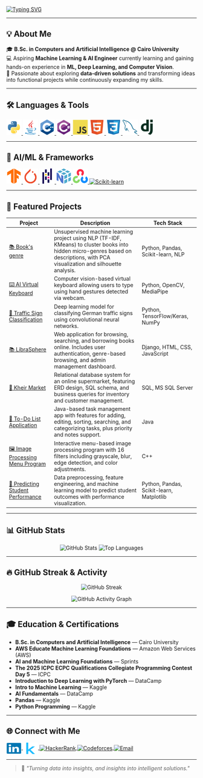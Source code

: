 <!-- Typing SVG -->
[![Typing SVG](https://readme-typing-svg.demolab.com?font=Fira+Code&size=22&pause=1000&color=36BCF7&center=true&vCenter=true&width=1000&lines=Hi%2C+I'm+Mariam+Badr+%F0%9F%91%8B;Machine+Learning+%26+AI+Engineer;B.Sc.+Computers+%26+AI+%40+Cairo+University;Passionate+about+AI%2C+Computer+Vision%2C+and+ML+Solutions)](https://git.io/typing-svg)

---

## 💡 About Me  
🎓 **B.Sc. in Computers and Artificial Intelligence @ Cairo University**  
💻 Aspiring **Machine Learning & AI Engineer** currently learning and gaining hands-on experience in **ML, Deep Learning, and Computer Vision**.  
🚀 Passionate about exploring **data-driven solutions** and transforming ideas into functional projects while continuously expanding my skills.  


---



## 🛠️ Languages & Tools  
<p align="left">
    <a href="https://www.python.org/" target="_blank">
        <img src="https://raw.githubusercontent.com/devicons/devicon/master/icons/python/python-original.svg" alt="Python" width="40" height="40"/>
    </a>
    <a href="https://www.java.com/" target="_blank">
        <img src="https://raw.githubusercontent.com/devicons/devicon/master/icons/java/java-original.svg" alt="Java" width="40" height="40"/>
    </a>
    <a href="https://www.w3schools.com/cpp/" target="_blank">
        <img src="https://raw.githubusercontent.com/devicons/devicon/master/icons/cplusplus/cplusplus-original.svg" alt="C++" width="40" height="40"/>
    </a>
    <a href="https://learn.microsoft.com/en-us/dotnet/csharp/" target="_blank">
        <img src="https://raw.githubusercontent.com/devicons/devicon/master/icons/csharp/csharp-original.svg" alt="C#" width="40" height="40"/>
    </a>
    <a href="https://developer.mozilla.org/en-US/docs/Web/JavaScript" target="_blank">
        <img src="https://raw.githubusercontent.com/devicons/devicon/master/icons/javascript/javascript-original.svg" alt="JavaScript" width="40" height="40"/>
    </a>
    <a href="https://www.w3schools.com/html/" target="_blank">
        <img src="https://raw.githubusercontent.com/devicons/devicon/master/icons/html5/html5-original.svg" alt="HTML5" width="40" height="40"/>
    </a>
    <a href="https://www.w3schools.com/css/" target="_blank">
        <img src="https://raw.githubusercontent.com/devicons/devicon/master/icons/css3/css3-original.svg" alt="CSS3" width="40" height="40"/>
    </a>
    <a href="https://www.mysql.com/" target="_blank">
        <img src="https://raw.githubusercontent.com/devicons/devicon/master/icons/mysql/mysql-original.svg" alt="MySQL" width="40" height="40"/>
    </a>
    <a href="https://www.djangoproject.com/" target="_blank">
        <img src="https://raw.githubusercontent.com/devicons/devicon/master/icons/django/django-plain.svg" alt="Django" width="40" height="40"/>
    </a>
</p>

---

## 🤖 AI/ML & Frameworks  
<p align="left">
    <a href="https://www.tensorflow.org/" target="_blank">
        <img src="https://raw.githubusercontent.com/devicons/devicon/master/icons/tensorflow/tensorflow-original.svg" alt="TensorFlow" width="40" height="40"/>
    </a>
    <a href="https://pytorch.org/" target="_blank">
        <img src="https://raw.githubusercontent.com/devicons/devicon/master/icons/pytorch/pytorch-original.svg" alt="PyTorch" width="40" height="40"/>
    </a>
    <a href="https://pandas.pydata.org/" target="_blank">
        <img src="https://raw.githubusercontent.com/devicons/devicon/master/icons/pandas/pandas-original.svg" alt="Pandas" width="40" height="40"/>
    </a>
    <a href="https://numpy.org/" target="_blank">
        <img src="https://raw.githubusercontent.com/devicons/devicon/master/icons/numpy/numpy-original.svg" alt="NumPy" width="40" height="40"/>
    </a>
    <a href="https://opencv.org/" target="_blank">
        <img src="https://raw.githubusercontent.com/devicons/devicon/master/icons/opencv/opencv-original.svg" alt="OpenCV" width="40" height="40"/>
    </a>
    <a href="https://scikit-learn.org/" target="_blank">
        <img src="https://upload.wikimedia.org/wikipedia/commons/0/05/Scikit_learn_logo_small.svg" alt="Scikit-learn" width="40" height="40"/>
    </a>
</p>

---
## 📌 Featured Projects  

| Project | Description | Tech Stack |
|---------|-------------|------------|
| [📚 Book's genre](https://github.com/Mariam-Badr-MB/Book-s-genre) | Unsupervised machine learning project using NLP (TF-IDF, KMeans) to cluster books into hidden micro-genres based on descriptions, with PCA visualization and silhouette analysis. | Python, Pandas, Scikit-learn, NLP |
| [⌨️ AI Virtual Keyboard](https://github.com/Mariam-Badr-MB/AI_Virtual_Keyboard) | Computer vision-based virtual keyboard allowing users to type using hand gestures detected via webcam. | Python, OpenCV, MediaPipe |
| [🚦 Traffic Sign Classification](https://github.com/Mariam-Badr-MB/German-Traffic-Sign-Classification) | Deep learning model for classifying German traffic signs using convolutional neural networks. | Python, TensorFlow/Keras, NumPy |
| [📚 LibraSphere](https://github.com/Mariam-Badr-MB/LibraSphere) | Web application for browsing, searching, and borrowing books online. Includes user authentication, genre-based browsing, and admin management dashboard. | Django, HTML, CSS, JavaScript |
| [🛒 Kheir Market](https://github.com/Mariam-Badr-MB/Kheir_Market) | Relational database system for an online supermarket, featuring ERD design, SQL schema, and business queries for inventory and customer management. | SQL, MS SQL Server |
| [📝 To-Do List Application](https://github.com/Mariam-Badr-MB/To-Do-List) | Java-based task management app with features for adding, editing, sorting, searching, and categorizing tasks, plus priority and notes support. | Java |
| [🖼 Image Processing Menu Program](https://github.com/Mariam-Badr-MB/Photoshop) | Interactive menu-based image processing program with 16 filters including grayscale, blur, edge detection, and color adjustments. | C++ |
| [🎯 Predicting Student Performance](https://github.com/Mariam-Badr-MB/Predicting-student-performance) | Data preprocessing, feature engineering, and machine learning model to predict student outcomes with performance visualization. | Python, Pandas, Scikit-learn, Matplotlib |

---

## 📊 GitHub Stats  

<p align="center">
  <img src="https://github-readme-stats.vercel.app/api?username=Mariam-Badr-MB&show_icons=true&theme=tokyonight" alt="GitHub Stats" height="160" />
  <img src="https://github-readme-stats.vercel.app/api/top-langs/?username=Mariam-Badr-MB&layout=compact&theme=tokyonight" alt="Top Languages" height="160" />
</p>

---

## 🔥 GitHub Streak & Activity  

<p align="center">
  <img src="https://streak-stats.demolab.com?user=Mariam-Badr-MB&theme=tokyonight&hide_border=true" alt="GitHub Streak" height="160" />
</p>

<p align="center">
  <img src="https://github-readme-activity-graph.vercel.app/graph?username=Mariam-Badr-MB&theme=tokyo-night" alt="GitHub Activity Graph" />
</p>

---

## 🎓 Education & Certifications  

- **B.Sc. in Computers and Artificial Intelligence** — Cairo University  
- **AWS Educate Machine Learning Foundations** — Amazon Web Services (AWS)  
- **AI and Machine Learning Foundations** — Sprints  
- **The 2025 ICPC ECPC Qualifications Collegiate Programming Contest Day 5** — ICPC  
- **Introduction to Deep Learning with PyTorch** — DataCamp  
- **Intro to Machine Learning** — Kaggle  
- **AI Fundamentals** — DataCamp  
- **Pandas** — Kaggle  
- **Python Programming** — Kaggle  


---

## 🌐 Connect with Me  

<p align="left">
    <a href="https://linkedin.com/in/mariambadr13" target="_blank">
        <img align="center" src="https://raw.githubusercontent.com/devicons/devicon/master/icons/linkedin/linkedin-original.svg" alt="LinkedIn" height="30" width="40"/>
    </a>
    <a href="https://kaggle.com/mariambadrmb" target="_blank">
        <img align="center" src="https://raw.githubusercontent.com/devicons/devicon/master/icons/kaggle/kaggle-original.svg" alt="Kaggle" height="30" width="40"/>
    </a>
    <a href="https://www.hackerrank.com/mariambadr145" target="_blank">
        <img align="center" src="https://upload.wikimedia.org/wikipedia/commons/6/65/HackerRank_logo.png" alt="HackerRank" height="30" width="40"/>
    </a>
    <a href="https://codeforces.com/profile/mariam_badr" target="_blank">
        <img align="center" src="https://cdn.jsdelivr.net/npm/simple-icons@3.13.0/icons/codeforces.svg" alt="Codeforces" height="30" width="40"/>
    </a>
    <a href="mailto:mariambadr145@gmail.com" target="_blank">
        <img align="center" src="https://upload.wikimedia.org/wikipedia/commons/4/4e/Gmail_Icon.png" alt="Email" height="30" width="40"/>
    </a>
</p>

---

> 💬 *"Turning data into insights, and insights into intelligent solutions."*  
